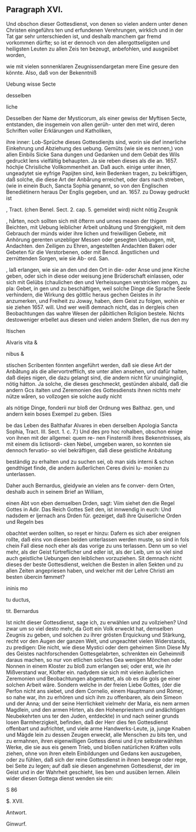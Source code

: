 
<!-- Seite 526 -->
Paragraph  XVI.
---------------

Und obschon dieser Gottesdienst, von denen so vielen andern unter denen Christen eingeführs ten und erfundenen Verehrungen, wirklich und in der Tat gar sehr unterschieden ist, und deshalb manchem gar fremd vorkommen dürfte; so ist er dennoch von den allergottseligsten und heiligsten Leuten zu allen Zeis ten bezeugt, anbefohlen, und ausgeübet worden,

wie mit vielen sonnenklaren Zeugnissendargetan mere Eine gesure den könnte. Also, daß von der Bekenntniß

Uebung wisse Secte

desselben

liche
<!-- Seite 527 -->
Desselben der Name der Mysticorum, als einer gewiss der Myftisen Secte, entstanden, die insgemein von allen gerüh- unter den met wird, deren Schriften voller Erklärungen und Katholiken,

ihre inner: Lob-Sprüche dieses Gottesdienjts sind, worin sie dief innerliche Einkehrung und Abziehung des uebung. Gemüts (wie sie es nennen,) von allen Einbils Sicke Sana dungen und Gedanken und dem Gebät des Wils gedruckt lens vielfältig behaupten. Ja sie reben dieses als die an. 1657. hóchjie Chrisiliche Vollkommenheit an. Daß auch. einige unter ihnen, ungeadytet sie eyfrige Papijten sind, kein Bedenken tragen, zu bekräftigen, daß solche, die diese Art der Anbårung erreichet, oder dars nach streben, (wie in einein Buch, Sancta Sophia genannt, so von den Englischen Benediétinern heraus Der Englis gegeben, und an. 1657. zu Doway gedruckt ist

, Tract. (chen BeneI. Sect. 2. cap. 5. gemeldet wird) nicht nötig Zeugnik

, hårten, noch sollten sich mit öfterm und unnes meaen der thigem Beichten, mit Uebung leiblicher Arbeit unbåtung und Strengigkeit, mit dem Gebrauch der múnds wider ihre lichen und freiwilligen Gebete, mit Anhörung gerenten unzebliger Messen oder gesegten Uebungen, mit, Andachten. den Zeiligen zu Ehren, angestellten Andachten Bakeri oder Gebeten für die Verstorbenen, oder mit Bencd. ångstlichen und zerrúttenden Sorgen, wie sie Ab- ord. San.

, laß erlangen, wie sie an den und den Ort in die- oder Anse und jene Kirche geben, oder sich in diese oder weisung jene Brüderschaft einlassen, oder sich mit Gelübs (chaulichen den und Verheissungen verstricken mögen, zu pla: Gebet, in gen und zu beschäftigen, weil solche Dinge die Sprache Seele verhindern, die Wirkung des göttlic heraus gechen Geistes in ihr anzumerken, und Freiheit zu Joway, haben, dem Geist zu folgen, wohin er sie ziehen 1657. will. Und wer weiß demnach nicht, das in dergleis chen Beobachtungen das wahre Wesen der påbitlichen Rcligion bestele. Nichts destoweniger erbellet aus diesen und vielen andern Stellen, die nus den my

Itischen



Alvaris vita &

nibus &
<!-- Seite 528 -->
stischen Scribenten fónnten angeführt werden, daß sie diese Art der Anbåtung als die allervortrefflich, ste unter allen ansehen, und dafür halten, daß diejes nigen, die dazu gelangt sind, die andern nicht für unuingingiid, nötig hátton. Ja solche, die dieses geschmeckt, gestünden alsbald, daß die andern Gcs italten und Zeremonien des Gottesdiensts ihnen nichts mehr nütze wåren, so vollzogen sie solche audy nicht

als nötige Dinge, fonderii nur bloß der Ordnung wes Balthaz. gen, und andern kein boses Exempel zu geben. (Sies

be das Leben des Balthafar Alvares in eben derselben Apologia Sancta Sophia, Tract. III. Sect. 1. c. 7.) Und des pro hoc rohalben, obschon einige von ihnen mit der allgemei: quem re- nen Finsterniß ihres Bekenntnisses, als mit einem dis lictisordi- cken Nebel, umgeben waren, so konnten sie dennoch fervatio- so viel bekräftigen, daß diese geistliche Anbátung

beständig zu erhalten und zu suchen sei, ob man sids interni & schon gendthiget finde, die andern äußerlichen Ceres divini lu- monien zu unterlassen.

Daher auch Bernardus, gleidywie an vielen ans fe conver- dern Orten, deshalb auch in seinem Brief an William,

einen Abt von eben demselben Drden, sagt: Viim siehet den die Regel Gottes in Adir. Das Reich Gottes Seit den, ist innwendig in euch: Und nadsdem er ljernach ans Drden für. gezeiget, daß ihre Quiserliche Orden und Regeln bes

obachtet werden sollten, so reşet er hinzu: Dafern es sich aber ereignen rollte, daß eins von diesen beiden unterlassen werden muste, so sind in fols chein Fall diese noch eher als das vorige zu uns terlassen. Denn um so viel mehr, als der Geist fürtreflicher und edler ist, als der Leib, um so viel sind auch geistliche Uebungen den leiblichen vorzuziehen. Sit demnach nicht dieses der beste Gottesdienst, welchen die Besten in allen Sekten und zu allen Zeiten angepriesen haben, und welcher mit der Lehre Christi am besten úbercin fømmet?

ininis mo

tu ductus,

tit. Bernardus
<!-- Seite 529 -->
Ist nicht dieser Gottesdienst, sage ich, zu erwählen und zu vollziehen? Und zwar um so viel desto mehr, da Gott ein Volk erweckt hat, demselben Zeugnis zu geben, und solchen zu ihrer grösten Erquickung und Stärkung, recht vor den Augen der ganzen Welt, und ungeachtet vielen Widerstands, zu predigen: Die nicht, wie diese Mystici oder dem geheimen Sinn Diese My des Geistes nachforschenden Gottesgelabrten, schrenkten ein Geheimniß daraus machen, so nur von etlichen solches Gea wenigen Mönchen oder Nonnen in einem Kloster zu bloß zum erlangen sei; oder erst, wie ihr Mißverstand war, Klofter ein. nadydem sie sich mit vielen äußerlichen Zeremonien und Beobachtungen abgemattet, als ob es die gols ge einer solchen Arbeit wäre. Sondern welche in der freien Liebe Gottes, (der die Perfon nicht ans siebet, und dem Cornelio, einem Hauptmann und Rómer, so nahe war, ihn zu erhören und sich ihm zu offenbaren, als dein Simeon und der Anna; und der seine Herrlichkeit vielmehr der Maria, eis nem armen Magdlein, und den armen Hirten, als den Hohenpriestern und andächtigen Neubekehrten uns ter den Juden, entdeckte) in und nach seiner grunds losen Barmherzigkeit, befinden, daß der Herr dies fen Gottesdienst offenbart und aufrichtet, und viele arme Handwerks-Leute, ja, junge Knaben und Mägde lein zu dessen Zeugen erweckt, alle Menschen zu bits ten, und zu ermahnen, ihren eigenwilligen Gottess diensi und il;re selbsterwählten Werke, die sie aus eis genem Trieb, und bloßen natürlichen Kräften volls ziehen, ohne von ihren eiteln Einbildungen und Gedans ken auszugeben, oder zu fühlen, daß sich der reine Gottesdienst in ihnen bewege oder rege, bei Seite zu legen; auf daß sie diesen angenehmen Gottesdienst, der im Geist und in der Wahrheit geschieht, lies ben und ausüben lernen. Allein wider diesen Gottega dienst wenden sie ein:

S 86

$. XVII.



Antwort.

Ginwurf.
